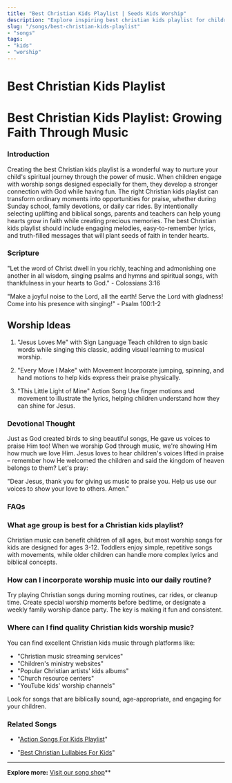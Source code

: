 ```yaml
---
title: "Best Christian Kids Playlist | Seeds Kids Worship"
description: "Explore inspiring best christian kids playlist for children's worship and faith development. Biblical music resources for families and ministry."
slug: "/songs/best-christian-kids-playlist"
- "songs"
tags:
- "kids"
- "worship"
---
```


# Best Christian Kids Playlist

# Best Christian Kids Playlist: Growing Faith Through Music

### Introduction
Creating the best Christian kids playlist is a wonderful way to nurture your child's spiritual journey through the power of music. When children engage with worship songs designed especially for them, they develop a stronger connection with God while having fun. The right Christian kids playlist can transform ordinary moments into opportunities for praise, whether during Sunday school, family devotions, or daily car rides. By intentionally selecting uplifting and biblical songs, parents and teachers can help young hearts grow in faith while creating precious memories. The best Christian kids playlist should include engaging melodies, easy-to-remember lyrics, and truth-filled messages that will plant seeds of faith in tender hearts.

### Scripture
"Let the word of Christ dwell in you richly, teaching and admonishing one another in all wisdom, singing psalms and hymns and spiritual songs, with thankfulness in your hearts to God." - Colossians 3:16

"Make a joyful noise to the Lord, all the earth! Serve the Lord with gladness! Come into his presence with singing!" - Psalm 100:1-2

## Worship Ideas
1. "Jesus Loves Me" with Sign Language
Teach children to sign basic words while singing this classic, adding visual learning to musical worship.

2. "Every Move I Make" with Movement
Incorporate jumping, spinning, and hand motions to help kids express their praise physically.

3. "This Little Light of Mine" Action Song
Use finger motions and movement to illustrate the lyrics, helping children understand how they can shine for Jesus.

### Devotional Thought
Just as God created birds to sing beautiful songs, He gave us voices to praise Him too! When we worship God through music, we're showing Him how much we love Him. Jesus loves to hear children's voices lifted in praise – remember how He welcomed the children and said the kingdom of heaven belongs to them? Let's pray:

"Dear Jesus, thank you for giving us music to praise you. Help us use our voices to show your love to others. Amen."

### FAQs

### What age group is best for a Christian kids playlist?
Christian music can benefit children of all ages, but most worship songs for kids are designed for ages 3-12. Toddlers enjoy simple, repetitive songs with movements, while older children can handle more complex lyrics and biblical concepts.

### How can I incorporate worship music into our daily routine?
Try playing Christian songs during morning routines, car rides, or cleanup time. Create special worship moments before bedtime, or designate a weekly family worship dance party. The key is making it fun and consistent.

### Where can I find quality Christian kids worship music?
You can find excellent Christian kids music through platforms like:
- "Christian music streaming services"
- "Children's ministry websites"
- "Popular Christian artists' kids albums"
- "Church resource centers"
- "YouTube kids' worship channels"

Look for songs that are biblically sound, age-appropriate, and engaging for your children.

### Related Songs

- "[Action Songs For Kids Playlist](/songs/action-songs-for-kids-playlist/)"

- "[Best Christian Lullabies For Kids](/songs/best-christian-lullabies-for-kids/)"

---

**Explore more:** [Visit our song shop](https://seedskidsworship.com/shop)**

<!-- Schema Markup -->
<script type="application/ld+json">
{
  "@context": "https://schema.org",
  "@type": "MusicRecording",
  "name": "Best Christian Kids Playlist",
  "byArtist": {
    "@type": "MusicGroup",
    "name": "Seeds Kids Worship"
  },
  "isFamilyFriendly": true,
  "url": "https://seedskidsworship.com/songs/best-christian-kids-playlist/"
}
</script>